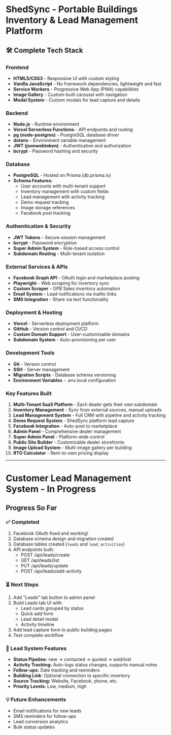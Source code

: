 # ShedSync - Portable Buildings Inventory & Lead Management Platform

## 🛠️ Complete Tech Stack

### Frontend
- **HTML5/CSS3** - Responsive UI with custom styling
- **Vanilla JavaScript** - No framework dependencies, lightweight and fast
- **Service Workers** - Progressive Web App (PWA) capabilities
- **Image Gallery** - Custom-built carousel with navigation
- **Modal System** - Custom modals for lead capture and details

### Backend
- **Node.js** - Runtime environment
- **Vercel Serverless Functions** - API endpoints and routing
- **pg (node-postgres)** - PostgreSQL database driver
- **dotenv** - Environment variable management
- **JWT (jsonwebtoken)** - Authentication and authorization
- **bcrypt** - Password hashing and security

### Database
- **PostgreSQL** - Hosted on Prisma (db.prisma.io)
- **Schema Features:**
  - User accounts with multi-tenant support
  - Inventory management with custom fields
  - Lead management with activity tracking
  - Demo request tracking
  - Image storage references
  - Facebook post tracking

### Authentication & Security
- **JWT Tokens** - Secure session management
- **bcrypt** - Password encryption
- **Super Admin System** - Role-based access control
- **Subdomain Routing** - Multi-tenant isolation

### External Services & APIs
- **Facebook Graph API** - OAuth login and marketplace posting
- **Playwright** - Web scraping for inventory sync
- **Custom Scraper** - GPB Sales inventory automation
- **Email System** - Lead notifications via mailto links
- **SMS Integration** - Share via text functionality

### Deployment & Hosting
- **Vercel** - Serverless deployment platform
- **GitHub** - Version control and CI/CD
- **Custom Domain Support** - User-customizable domains
- **Subdomain System** - Auto-provisioning per user

### Development Tools
- **Git** - Version control
- **SSH** - Server management
- **Migration Scripts** - Database schema versioning
- **Environment Variables** - .env.local configuration

### Key Features Built
1. **Multi-Tenant SaaS Platform** - Each dealer gets their own subdomain
2. **Inventory Management** - Sync from external sources, manual uploads
3. **Lead Management System** - Full CRM with pipeline and activity tracking
4. **Demo Request System** - ShedSync platform lead capture
5. **Facebook Integration** - Auto-post to marketplace
6. **Admin Panel** - Comprehensive dealer management
7. **Super Admin Panel** - Platform-wide control
8. **Public Site Builder** - Customizable dealer storefronts
9. **Image Upload System** - Multi-image gallery per building
10. **RTO Calculator** - Rent-to-own pricing display

---

# Customer Lead Management System - In Progress

## Progress So Far

### ✅ Completed
1. Facebook OAuth fixed and working!
2. Database schema design and migration created
3. Database tables created (`leads` and `lead_activities`)
4. API endpoints built:
   - POST /api/leads/create
   - GET /api/leads/list
   - PUT /api/leads/update
   - POST /api/leads/add-activity

### ⏳ Next Steps
1. Add "Leads" tab button to admin panel
2. Build Leads tab UI with:
   - Lead cards grouped by status
   - Quick add form
   - Lead detail modal
   - Activity timeline
3. Add lead capture form to public building pages
4. Test complete workflow

### 🎯 Lead System Features
- **Status Pipeline:** new → contacted → quoted → sold/lost
- **Activity Tracking:** Auto-logs status changes, supports manual notes
- **Follow-ups:** Date tracking and reminders
- **Building Link:** Optional connection to specific inventory
- **Source Tracking:** Website, Facebook, phone, etc.
- **Priority Levels:** Low, medium, high

### 💡 Future Enhancements
- Email notifications for new leads
- SMS reminders for follow-ups
- Lead conversion analytics
- Bulk status updates
